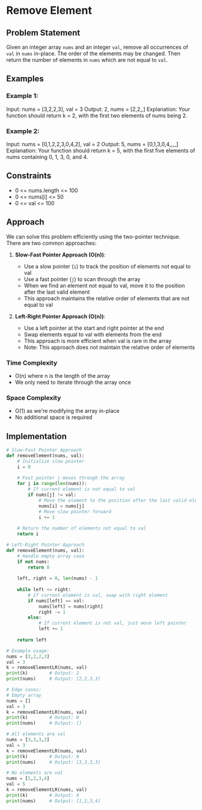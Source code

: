 # Remove Element

## Problem Statement
Given an integer array `nums` and an integer `val`, remove all occurrences of `val` in `nums` in-place. The order of the elements may be changed. Then return the number of elements in `nums` which are not equal to `val`.

## Examples
### Example 1:
Input: nums = [3,2,2,3], val = 3
Output: 2, nums = [2,2,_,_]
Explanation: Your function should return k = 2, with the first two elements of nums being 2.

### Example 2:
Input: nums = [0,1,2,2,3,0,4,2], val = 2
Output: 5, nums = [0,1,3,0,4,_,_,_]
Explanation: Your function should return k = 5, with the first five elements of nums containing 0, 1, 3, 0, and 4.

## Constraints
* 0 <= nums.length <= 100
* 0 <= nums[i] <= 50
* 0 <= val <= 100

## Approach
We can solve this problem efficiently using the two-pointer technique. There are two common approaches:

1. **Slow-Fast Pointer Approach (O(n))**:
   - Use a slow pointer (`i`) to track the position of elements not equal to val
   - Use a fast pointer (`j`) to scan through the array
   - When we find an element not equal to val, move it to the position after the last valid element
   - This approach maintains the relative order of elements that are not equal to val

2. **Left-Right Pointer Approach (O(n))**:
   - Use a left pointer at the start and right pointer at the end
   - Swap elements equal to val with elements from the end
   - This approach is more efficient when val is rare in the array
   - Note: This approach does not maintain the relative order of elements

### Time Complexity
- O(n) where n is the length of the array
- We only need to iterate through the array once

### Space Complexity
- O(1) as we're modifying the array in-place
- No additional space is required

## Implementation
```python
# Slow-Fast Pointer Approach
def removeElement(nums, val):
    # Initialize slow pointer
    i = 0
    
    # Fast pointer j moves through the array
    for j in range(len(nums)):
        # If current element is not equal to val
        if nums[j] != val:
            # Move the element to the position after the last valid element
            nums[i] = nums[j]
            # Move slow pointer forward
            i += 1
    
    # Return the number of elements not equal to val
    return i

# Left-Right Pointer Approach
def removeElement(nums, val):
    # Handle empty array case
    if not nums:
        return 0
        
    left, right = 0, len(nums) - 1
    
    while left <= right:
        # If current element is val, swap with right element
        if nums[left] == val:
            nums[left] = nums[right]
            right -= 1
        else:
            # If current element is not val, just move left pointer
            left += 1
    
    return left

# Example usage:
nums = [3,2,2,3]
val = 3
k = removeElementLR(nums, val)
print(k)        # Output: 2
print(nums)     # Output: [2,2,3,3]

# Edge cases:
# Empty array
nums = []
val = 3
k = removeElementLR(nums, val)
print(k)        # Output: 0
print(nums)     # Output: []

# All elements are val
nums = [3,3,3,3]
val = 3
k = removeElementLR(nums, val)
print(k)        # Output: 0
print(nums)     # Output: [3,3,3,3]

# No elements are val
nums = [1,2,3,4]
val = 5
k = removeElementLR(nums, val)
print(k)        # Output: 4
print(nums)     # Output: [1,2,3,4]